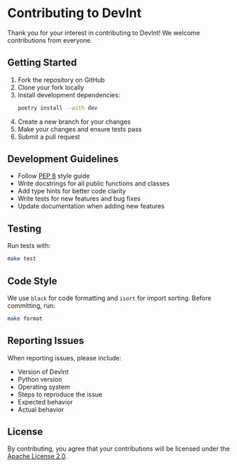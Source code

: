 # Contributing to DevInt

Thank you for your interest in contributing to DevInt! We welcome contributions from everyone.

## Getting Started

1. Fork the repository on GitHub
2. Clone your fork locally
3. Install development dependencies:
   ```bash
   poetry install --with dev
   ```
4. Create a new branch for your changes
5. Make your changes and ensure tests pass
6. Submit a pull request

## Development Guidelines

- Follow [PEP 8](https://www.python.org/dev/peps/pep-0008/) style guide
- Write docstrings for all public functions and classes
- Add type hints for better code clarity
- Write tests for new features and bug fixes
- Update documentation when adding new features

## Testing

Run tests with:

```bash
make test
```

## Code Style

We use `black` for code formatting and `isort` for import sorting. Before committing, run:

```bash
make format
```

## Reporting Issues

When reporting issues, please include:
- Version of DevInt
- Python version
- Operating system
- Steps to reproduce the issue
- Expected behavior
- Actual behavior

## License

By contributing, you agree that your contributions will be licensed under the [Apache License 2.0](LICENSE).
